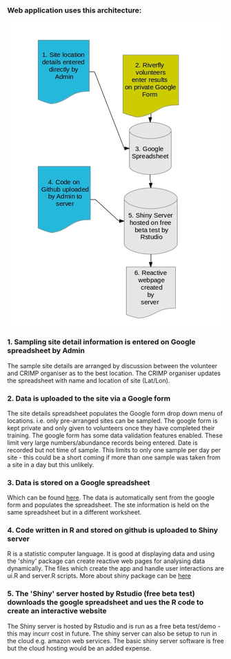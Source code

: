 ### Web application uses this architecture:

 ![image link](https://raw.githubusercontent.com/fozy81/Riverfly/riverflyTest/CRIMP%20architecture.jpg)

### 1. Sampling site detail information is entered on Google spreadsheet by Admin 

The sample site details are arranged by discussion between the volunteer and CRIMP organiser as to the best location. The CRIMP organiser updates the spreadsheet with name and location of site (Lat/Lon).

### 2. Data is uploaded to the site via a Google form 

The site details spreadsheet populates the Google form drop down menu of locations. i.e. only pre-arranged sites can be sampled. The google form is kept private and only given to volunteers once they have completed their training. The google form has some data validation features enabled. These limit very large numbers/abundance records being entered. Date is recorded but not time of sample. This limits to only one sample per day per site - this could be a short coming if more than one sample was taken from a site in a day but this unlikely. 

### 3. Data is stored on a Google spreadsheet 

Which can be found [here](https://docs.google.com/spreadsheet/pub?key=0ArVD_Gwut6UBdHZkQ2g0U0NXQ0psZUltQkpKZjVEM3c&single=true&gid=0&output=csv). The data is automatically sent from the google form and populates the spreadsheet. The ste information is held on the same spreadsheet but in a different worksheet.

### 4. Code written in R and stored on github is uploaded to Shiny server

R is a statistic computer language. It is good at displaying data and using the 'shiny' package can create reactive web pages for analysing data dynamically. The files which create the app and handle user interactions are ui.R and server.R scripts. More about shiny package can be [here](http://shiny.rstudio.com/)

### 5. The 'Shiny' server hosted by Rstudio (free beta test) downloads the google spreadsheet and ues the R code to create an interactive website

The Shiny server is hosted by Rstudio and is run as a free beta test/demo - this may incurr cost in future. The shiny server can also be setup to run in the cloud e.g. amazon web services.  The basic shiny server software is free but the cloud hosting would be an added expense.




